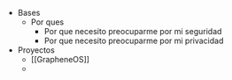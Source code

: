 - Bases
	- Por ques
		- Por que necesito preocuparme por mi seguridad
		- Por que necesito preocuparme por mi privacidad
- Proyectos
	- [[GrapheneOS]]
	-